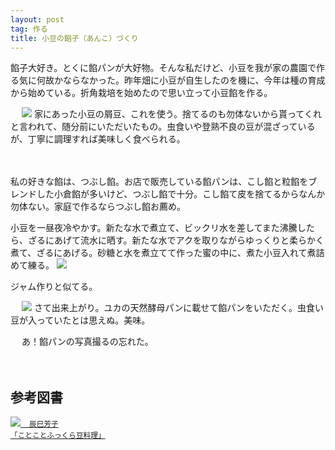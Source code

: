 ```yaml
---
layout: post
tag: 作る
title: 小豆の餡子（あんこ）づくり
---
```

餡子大好き。とくに餡パンが大好物。そんな私だけど、小豆を我が家の農園で作る気に何故かならなかった。昨年畑に小豆が自生したのを機に、今年は種の育成から始めている。折角栽培を始めたので思い立って小豆餡を作る。

　
![](https://kobapan.com/f/15304715879_c7e4a5362d.jpg)
家にあった小豆の屑豆、これを使う。捨てるのも勿体ないから貰ってくれと言われて、随分前にいただいたもの。虫食いや登熟不良の豆が混ざっているが、丁寧に調理すれば美味しく食べられる。

　
　

私の好きな餡は、つぶし餡。お店で販売している餡パンは、こし餡と粒餡をブレンドした小倉餡が多いけど、つぶし餡で十分。こし餡て皮を捨てるからなんか勿体ない。家庭で作るならつぶし餡お薦め。


小豆を一昼夜冷やかす。新たな水で煮立て、ビックリ水を差してまた沸騰したら、ざるにあげて流水に晒す。新たな水でアクを取りながらゆっくりと柔らかく煮て、ざるにあげる。砂糖と水を煮立てて作った蜜の中に、煮た小豆入れて煮詰めて練る。
![](https://kobapan.com/f/15304713559_bae7194973.jpg)

ジャム作りと似てる。

　
![](https://kobapan.com/f/15491628535_c4cab3ab6b.jpg)
さて出来上がり。ユカの天然酵母パンに載せて餡パンをいただく。虫食い豆が入っていたとは思えぬ。美味。

　
あ！餡パンの写真撮るの忘れた。

　
　

## 参考図書
<a href="http://www.amazon.co.jp/gp/product/4540910159/ref=as_li_ss_il?ie=UTF8&camp=247&creative=7399&creativeASIN=4540910159&linkCode=as2&tag=kobapan-22"><img border="0" src="http://ws-fe.amazon-adsystem.com/widgets/q?_encoding=UTF8&ASIN=4540910159&Format=_SL110_&ID=AsinImage&MarketPlace=JP&ServiceVersion=20070822&WS=1&tag=kobapan-22" >　<small>辰巳芳子<br>「ことことふっくら豆料理」</small></a><img src="http://ir-jp.amazon-adsystem.com/e/ir?t=kobapan-22&l=as2&o=9&a=4540910159" width="1" height="1" border="0" alt="" style="border:none !important; margin:0px !important;" />


